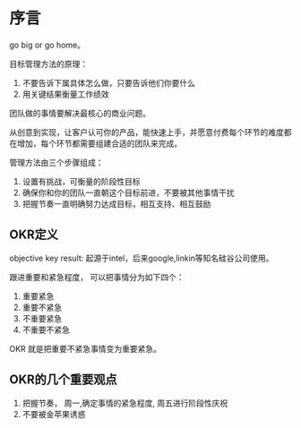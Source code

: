 # 序言
go big or go home。

目标管理方法的原理：
1. 不要告诉下属具体怎么做，只要告诉他们你要什么
2. 用关键结果衡量工作绩效

团队做的事情要解决最核心的商业问题。

从创意到实现，让客户认可你的产品，能快速上手，并愿意付费每个环节的难度都在增加，每个环节都需要组建合适的团队来完成。

管理方法由三个步骤组成：
1. 设置有挑战，可衡量的阶段性目标
2. 确保你和你的团队一直朝这个目标前进，不要被其他事情干扰
3. 把握节奏一直明确努力达成目标，相互支持、相互鼓励

## OKR定义
objective key result: 起源于intel，后来google,linkin等知名硅谷公司使用。

跟进重要和紧急程度， 可以把事情分为如下四个：
1. 重要紧急
2. 重要不紧急
3. 不重要紧急
4. 不重要不紧急

OKR 就是把重要不紧急事情变为重要紧急。

## OKR的几个重要观点
1. 把握节奏， 周一,确定事情的紧急程度,  周五进行阶段性庆祝
2. 不要被金苹果诱惑
